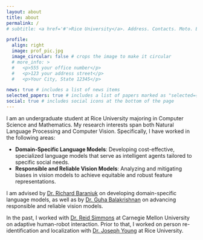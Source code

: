 ```yaml
---
layout: about
title: about
permalink: /
# subtitle: <a href='#'>Rice University</a>. Address. Contacts. Moto. Etc.

profile:
  align: right
  image: prof_pic.jpg
  image_circular: false # crops the image to make it circular
  # more_info: >
  #   <p>555 your office number</p>
  #   <p>123 your address street</p>
  #   <p>Your City, State 12345</p>

news: true # includes a list of news items
selected_papers: true # includes a list of papers marked as "selected={true}"
social: true # includes social icons at the bottom of the page
---
```


<!-- Write your biography here. Tell the world about yourself. Link to your favorite [subreddit](http://reddit.com). You can put a picture in, too. The code is already in, just name your picture `prof_pic.jpg` and put it in the `img/` folder.

Put your address / P.O. box / other info right below your picture. You can also disable any of these elements by editing `profile` property of the YAML header of your `_pages/about.md`. Edit `_bibliography/papers.bib` and Jekyll will render your [publications page](/al-folio/publications/) automatically.

Link to your social media connections, too. This theme is set up to use [Font Awesome icons](https://fontawesome.com/) and [Academicons](https://jpswalsh.github.io/academicons/), like the ones below. Add your Facebook, Twitter, LinkedIn, Google Scholar, or just disable all of them. -->

I am an undergraduate student at Rice University majoring in Computer Science and Mathematics. My research interests span both Natural Language Processing and Computer Vision. Specifically, I have worked in the following areas:

<!-- - Human-Centered NLP for Social Good: Advancing language models for human-centered, social good applications.
- Responsible and Reliable Vision Models: Analyzing and mitigating biases in vision models to achieve equitable and robust feature representations. -->

- **Domain-Specific Language Models**: Developing cost-effective, specialized language models that serve as intelligent agents tailored to specific social needs.
- **Responsible and Reliable Vision Models**: Analyzing and mitigating biases in vision models to achieve equitable and robust feature representations.

I am advised by [Dr. Richard Baraniuk](https://richb.rice.edu/) on developing domain-specific language models, as well as by [Dr. Guha Balakrishnan](https://www.guhabalakrishnan.com/) on advancing responsible and reliable vision models.

In the past, I worked with [Dr. Reid Simmons](https://www.cs.cmu.edu/~reids/) at Carnegie Mellon University on adaptive human-robot interaction. Prior to that, I worked on person re-identification and localization with [Dr. Joseph Young](https://jy46.github.io/) at Rice University.

